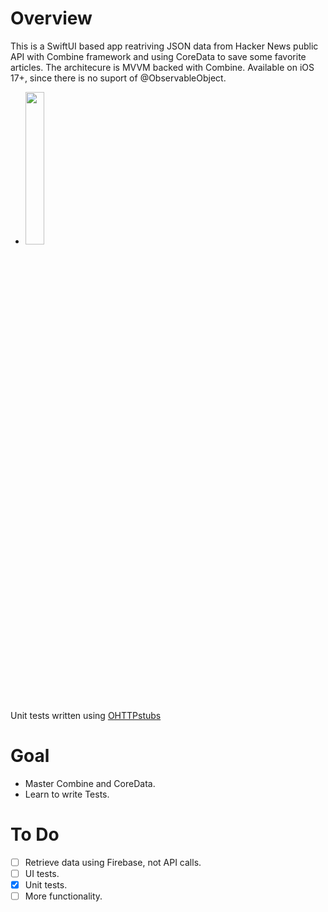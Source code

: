 # Overview
This is a SwiftUI based app reatriving JSON data from Hacker News public API with Combine framework and using CoreData to save some favorite articles.
The architecure is MVVM backed with Combine.
Available on iOS 17+, since there is no suport of @ObservableObject. 
- <img src="https://github.com/maximus-sm/ycombinator/blob/main/example.gif" width="25%" height="25%"/>
Unit tests written using [OHTTPstubs](https://github.com/AliSoftware/OHHTTPStubs)
# Goal
- Master Combine and CoreData.
- Learn to write Tests.

# To Do
- [ ] Retrieve data using Firebase, not API calls.
- [ ] UI tests.
- [x] Unit tests.
- [ ] More functionality.
